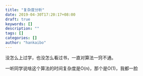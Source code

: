 ```yaml
---
title: "复杂度分析"
date: 2019-04-30T17:20:17+08:00
draft: true
keywords: []
description: ""
tags: []
categories: []
author: "hankaibo"
---
```

没怎么上过学，也没怎么看过书，一直对算法一窍不通。

一听同学说啥这个算法的时间复杂度是O(n)，那个是O(1)，我都一脸

	
